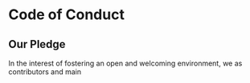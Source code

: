 # Code of Conduct

## Our Pledge

In the interest of fostering an open and welcoming environment, we as
contributors and main